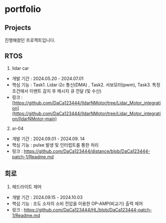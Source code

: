# portfolio

## Projects
진행해왔던 프로젝트입니다.

## RTOS

1. lidar car
 - 개발 기간 : 2024.05.20 - 2024.07.01
 - 핵심 기능 : Task1. Lidar i2c 통신(DMA) , Task2. 서보모터(pwm), Task3. 특정 조건에서 이벤트 감지 후 메시지 큐 전달 (및 수신)
 - 링크 : [https://github.com/DaCa123444/IldarNMotor/tree/Lidar_Motor_integration](https://github.com/DaCa123444/IldarNMotor/tree/Lidar_Motor_integration/IldarNMotor-main)

2. sr-04
  - 개발 기간 : 2024.09.01 - 2024.09. 14
  - 핵심 기능 : pulse 발생 및 인터럽트를 통한 처리
  - 링크 : https://github.com/DaCa123444/distance/blob/DaCa123444-patch-1/Readme.md
  

## 회로

1. 헤드라이트 제어
  - 개발 기간 : 2024.09.15 - 2024.10.03
  - 핵심 기능 : 조도 소자의 소비 전압을 이용한 OP-AMP(비교기) 출력 제어
  - 링크 : https://github.com/DaCa123444/HL/blob/DaCa123444-patch-1/Readme.md

